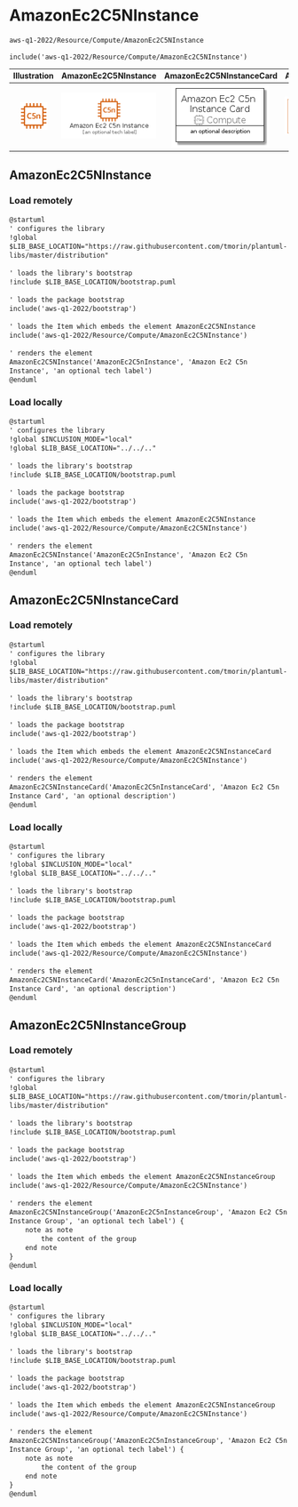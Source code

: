 # AmazonEc2C5NInstance


```text
aws-q1-2022/Resource/Compute/AmazonEc2C5NInstance
```

```text
include('aws-q1-2022/Resource/Compute/AmazonEc2C5NInstance')
```



| Illustration | AmazonEc2C5NInstance | AmazonEc2C5NInstanceCard | AmazonEc2C5NInstanceGroup |
| :---: | :---: | :---: | :---: |
| ![illustration for Illustration](../../../aws-q1-2022/Resource/Compute/AmazonEc2C5NInstance.png) | ![illustration for AmazonEc2C5NInstance](../../../aws-q1-2022/Resource/Compute/AmazonEc2C5NInstance.Local.png) | ![illustration for AmazonEc2C5NInstanceCard](../../../aws-q1-2022/Resource/Compute/AmazonEc2C5NInstanceCard.Local.png) | ![illustration for AmazonEc2C5NInstanceGroup](../../../aws-q1-2022/Resource/Compute/AmazonEc2C5NInstanceGroup.Local.png) |




## AmazonEc2C5NInstance

### Load remotely
```plantuml
@startuml
' configures the library
!global $LIB_BASE_LOCATION="https://raw.githubusercontent.com/tmorin/plantuml-libs/master/distribution"

' loads the library's bootstrap
!include $LIB_BASE_LOCATION/bootstrap.puml

' loads the package bootstrap
include('aws-q1-2022/bootstrap')

' loads the Item which embeds the element AmazonEc2C5NInstance
include('aws-q1-2022/Resource/Compute/AmazonEc2C5NInstance')

' renders the element
AmazonEc2C5NInstance('AmazonEc2C5nInstance', 'Amazon Ec2 C5n Instance', 'an optional tech label')
@enduml
```

### Load locally
```plantuml
@startuml
' configures the library
!global $INCLUSION_MODE="local"
!global $LIB_BASE_LOCATION="../../.."

' loads the library's bootstrap
!include $LIB_BASE_LOCATION/bootstrap.puml

' loads the package bootstrap
include('aws-q1-2022/bootstrap')

' loads the Item which embeds the element AmazonEc2C5NInstance
include('aws-q1-2022/Resource/Compute/AmazonEc2C5NInstance')

' renders the element
AmazonEc2C5NInstance('AmazonEc2C5nInstance', 'Amazon Ec2 C5n Instance', 'an optional tech label')
@enduml
```

## AmazonEc2C5NInstanceCard

### Load remotely
```plantuml
@startuml
' configures the library
!global $LIB_BASE_LOCATION="https://raw.githubusercontent.com/tmorin/plantuml-libs/master/distribution"

' loads the library's bootstrap
!include $LIB_BASE_LOCATION/bootstrap.puml

' loads the package bootstrap
include('aws-q1-2022/bootstrap')

' loads the Item which embeds the element AmazonEc2C5NInstanceCard
include('aws-q1-2022/Resource/Compute/AmazonEc2C5NInstance')

' renders the element
AmazonEc2C5NInstanceCard('AmazonEc2C5nInstanceCard', 'Amazon Ec2 C5n Instance Card', 'an optional description')
@enduml
```

### Load locally
```plantuml
@startuml
' configures the library
!global $INCLUSION_MODE="local"
!global $LIB_BASE_LOCATION="../../.."

' loads the library's bootstrap
!include $LIB_BASE_LOCATION/bootstrap.puml

' loads the package bootstrap
include('aws-q1-2022/bootstrap')

' loads the Item which embeds the element AmazonEc2C5NInstanceCard
include('aws-q1-2022/Resource/Compute/AmazonEc2C5NInstance')

' renders the element
AmazonEc2C5NInstanceCard('AmazonEc2C5nInstanceCard', 'Amazon Ec2 C5n Instance Card', 'an optional description')
@enduml
```

## AmazonEc2C5NInstanceGroup

### Load remotely
```plantuml
@startuml
' configures the library
!global $LIB_BASE_LOCATION="https://raw.githubusercontent.com/tmorin/plantuml-libs/master/distribution"

' loads the library's bootstrap
!include $LIB_BASE_LOCATION/bootstrap.puml

' loads the package bootstrap
include('aws-q1-2022/bootstrap')

' loads the Item which embeds the element AmazonEc2C5NInstanceGroup
include('aws-q1-2022/Resource/Compute/AmazonEc2C5NInstance')

' renders the element
AmazonEc2C5NInstanceGroup('AmazonEc2C5nInstanceGroup', 'Amazon Ec2 C5n Instance Group', 'an optional tech label') {
    note as note
        the content of the group
    end note
}
@enduml
```

### Load locally
```plantuml
@startuml
' configures the library
!global $INCLUSION_MODE="local"
!global $LIB_BASE_LOCATION="../../.."

' loads the library's bootstrap
!include $LIB_BASE_LOCATION/bootstrap.puml

' loads the package bootstrap
include('aws-q1-2022/bootstrap')

' loads the Item which embeds the element AmazonEc2C5NInstanceGroup
include('aws-q1-2022/Resource/Compute/AmazonEc2C5NInstance')

' renders the element
AmazonEc2C5NInstanceGroup('AmazonEc2C5nInstanceGroup', 'Amazon Ec2 C5n Instance Group', 'an optional tech label') {
    note as note
        the content of the group
    end note
}
@enduml
```

